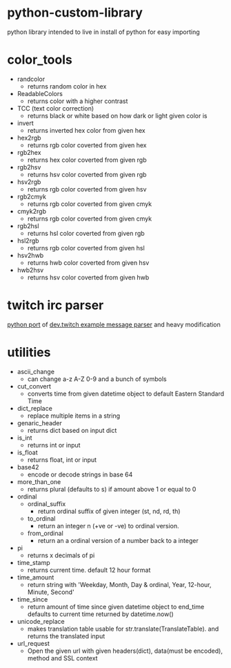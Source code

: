 # python-custom-library
python library intended to live in install of python for easy importing

# color_tools
- randcolor
  - returns random color in hex
- ReadableColors
  - returns color with a higher contrast
- TCC (text color correction)
  - returns black or white based on how dark or light given color is
- invert
  - returns inverted hex color from given hex
- hex2rgb
  - returns rgb color coverted from given hex
- rgb2hex
  - returns hex color coverted from given rgb
- rgb2hsv
  - returns hsv color coverted from given rgb
- hsv2rgb
  - returns rgb color coverted from given hsv
- rgb2cmyk
  - returns rgb color coverted from given cmyk
- cmyk2rgb
  - returns rgb color coverted from given cmyk
- rgb2hsl
  - returns hsl color coverted from given rgb
- hsl2rgb
  - returns rgb color coverted from given hsl
- hsv2hwb
  - returns hwb color coverted from given hsv
- hwb2hsv
  - returns hsv color coverted from given hwb

# twitch irc parser
[python port](https://github.com/KATC14/twitch_irc_parser) of [dev.twitch example message parser](https://dev.twitch.tv/docs/irc/example-parser/#example-message-parser) and heavy modification

# utilities
- ascii_change
  - can change a-z A-Z 0-9 and a bunch of symbols
- cut_convert
  - converts time from given datetime object to default Eastern Standard Time
- dict_replace
  - replace multiple items in a string
- genaric_header
  - returns dict based on input dict
- is_int
  - returns int or input
- is_float
  - returns float, int or input
- base42
  - encode or decode strings in base 64
- more_than_one
  - returns plural (defaults to s) if amount above 1 or equal to 0
- ordinal
  - ordinal_suffix
    - return ordinal suffix of given integer (st, nd, rd, th)
  - to_ordinal
    - return an integer n (+ve or -ve) to ordinal version.
  - from_ordinal
    - return an a ordinal version of a number back to a integer
- pi
  - returns x decimals of pi
- time_stamp
  - returns current time. default 12 hour format
- time_amount
  - return string with 'Weekday, Month, Day & ordinal, Year, 12-hour, Minute, Second'
- time_since
  - return amount of time since given datetime object to end_time defaults to current time returned by datetime.now()
- unicode_replace
  - makes translation table usable for str.translate(TranslateTable). and returns the translated input
- url_request
  - Open the given url with given headers(dict), data(must be encoded), method and SSL context

